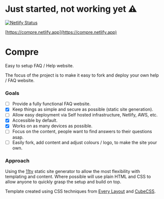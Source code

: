 # Just started, not working yet ⚠️

[![Netlify Status](https://api.netlify.com/api/v1/badges/74be5255-a461-4be9-96cc-815eb8cf6600/deploy-status)](https://app.netlify.com/sites/compre/deploys) 

[https://compre.netlify.app](https://compre.netlify.app)

# Compre
Easy to setup FAQ / Help website.

The focus of the project is to make it easy to fork and deploy your own help / FAQ website.

### Goals
- [ ] Provide a fully functional FAQ website.
- [x] Keep things as simple and secure as possible (static site generation).
- [ ] Allow easy deployment via Self hosted infrastructure, Netlify, AWS, etc.
- [x] Accessible by default.
- [x] Works on as many devices as possible.
- [ ] Focus on the content, people want to find answers to their questions asap.
- [ ] Easily fork, add content and adjust colours / logo, to make the site your own.

### Approach

Using the [11ty](https://www.11ty.dev/) static site generator to allow the most flexibility with templating and content. Where possible will use plain HTML and CSS to allow anyone to quickly grasp the setup and build on top.

Template created using CSS techniques from [Every Layout](https://every-layout.dev/) and [CubeCSS](https://cube.fyi/).
 

